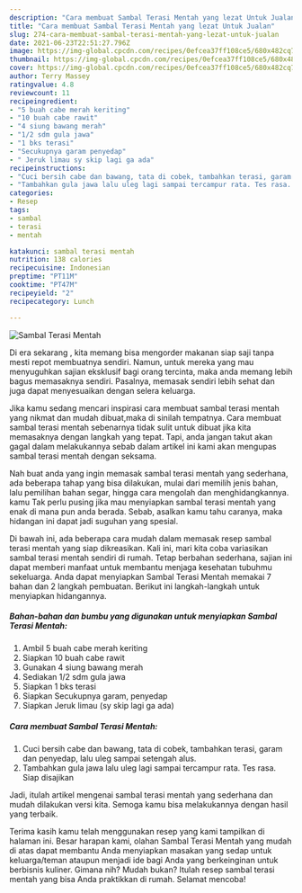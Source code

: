 ```yaml
---
description: "Cara membuat Sambal Terasi Mentah yang lezat Untuk Jualan"
title: "Cara membuat Sambal Terasi Mentah yang lezat Untuk Jualan"
slug: 274-cara-membuat-sambal-terasi-mentah-yang-lezat-untuk-jualan
date: 2021-06-23T22:51:27.796Z
image: https://img-global.cpcdn.com/recipes/0efcea37ff108ce5/680x482cq70/sambal-terasi-mentah-foto-resep-utama.jpg
thumbnail: https://img-global.cpcdn.com/recipes/0efcea37ff108ce5/680x482cq70/sambal-terasi-mentah-foto-resep-utama.jpg
cover: https://img-global.cpcdn.com/recipes/0efcea37ff108ce5/680x482cq70/sambal-terasi-mentah-foto-resep-utama.jpg
author: Terry Massey
ratingvalue: 4.8
reviewcount: 11
recipeingredient:
- "5 buah cabe merah keriting"
- "10 buah cabe rawit"
- "4 siung bawang merah"
- "1/2 sdm gula jawa"
- "1 bks terasi"
- "Secukupnya garam penyedap"
- " Jeruk limau sy skip lagi ga ada"
recipeinstructions:
- "Cuci bersih cabe dan bawang, tata di cobek, tambahkan terasi, garam dan penyedap, lalu uleg sampai setengah alus."
- "Tambahkan gula jawa lalu uleg lagi sampai tercampur rata. Tes rasa. Siap disajikan"
categories:
- Resep
tags:
- sambal
- terasi
- mentah

katakunci: sambal terasi mentah 
nutrition: 138 calories
recipecuisine: Indonesian
preptime: "PT11M"
cooktime: "PT47M"
recipeyield: "2"
recipecategory: Lunch

---
```



![Sambal Terasi Mentah](https://img-global.cpcdn.com/recipes/0efcea37ff108ce5/680x482cq70/sambal-terasi-mentah-foto-resep-utama.jpg)

Di era  sekarang , kita memang bisa mengorder makanan siap saji tanpa mesti repot membuatnya sendiri. Namun, untuk mereka yang mau menyuguhkan sajian eksklusif bagi orang tercinta, maka anda memang lebih bagus memasaknya sendiri. Pasalnya, memasak sendiri lebih sehat dan juga dapat menyesuaikan dengan selera keluarga.

Jika kamu sedang mencari inspirasi cara membuat sambal terasi mentah yang nikmat dan mudah dibuat,maka di sinilah tempatnya. Cara membuat sambal terasi mentah  sebenarnya tidak sulit untuk dibuat jika kita memasaknya dengan langkah yang tepat. Tapi, anda jangan takut akan gagal dalam melakukannya 
sebab dalam artikel ini kami akan mengupas sambal terasi mentah dengan seksama.  



Nah buat anda yang ingin memasak sambal terasi mentah yang sederhana, ada beberapa tahap yang bisa dilakukan, mulai dari memilih jenis bahan, lalu pemilihan bahan segar, hingga cara mengolah dan menghidangkannya. kamu Tak perlu pusing jika mau menyiapkan sambal terasi mentah yang enak di mana pun anda berada. Sebab, asalkan kamu  tahu caranya, maka hidangan ini dapat jadi suguhan yang spesial.

Di bawah ini, ada beberapa cara mudah dalam memasak resep sambal terasi mentah yang siap dikreasikan. Kali ini, mari kita coba variasikan sambal terasi mentah sendiri di rumah. Tetap berbahan sederhana, sajian ini dapat memberi manfaat untuk membantu menjaga kesehatan tubuhmu sekeluarga. Anda dapat menyiapkan Sambal Terasi Mentah memakai 7 bahan dan 2 langkah pembuatan. Berikut ini langkah-langkah untuk menyiapkan hidangannya.

<!--inarticleads1-->

##### Bahan-bahan dan bumbu yang digunakan untuk menyiapkan Sambal Terasi Mentah:

1. Ambil 5 buah cabe merah keriting
1. Siapkan 10 buah cabe rawit
1. Gunakan 4 siung bawang merah
1. Sediakan 1/2 sdm gula jawa
1. Siapkan 1 bks terasi
1. Siapkan Secukupnya garam, penyedap
1. Siapkan  Jeruk limau (sy skip lagi ga ada)




<!--inarticleads2-->

##### Cara membuat Sambal Terasi Mentah:

1. Cuci bersih cabe dan bawang, tata di cobek, tambahkan terasi, garam dan penyedap, lalu uleg sampai setengah alus.
1. Tambahkan gula jawa lalu uleg lagi sampai tercampur rata. Tes rasa. Siap disajikan




Jadi, itulah artikel mengenai  sambal terasi mentah  yang sederhana dan mudah dilakukan versi kita. Semoga kamu bisa melakukannya dengan hasil yang terbaik. 

Terima kasih kamu telah menggunakan resep yang kami tampilkan di halaman ini. Besar harapan kami, olahan  Sambal Terasi Mentah yang mudah di atas dapat membantu Anda menyiapkan masakan yang sedap untuk keluarga/teman ataupun menjadi ide bagi Anda yang berkeinginan untuk berbisnis kuliner. Gimana nih? Mudah bukan? Itulah resep sambal terasi mentah yang bisa Anda praktikkan di rumah. Selamat mencoba!

